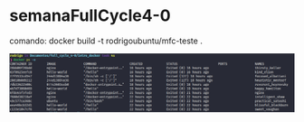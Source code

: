 # semanaFullCycle4-0

comando: docker build -t rodrigoubuntu/mfc-teste .



<img src="https://github.com/netrodslessa/semanaFullCycle4-0/blob/master/Captura%20de%20tela%20de%202020-08-25%2013-00-34.png?raw=true"/>

